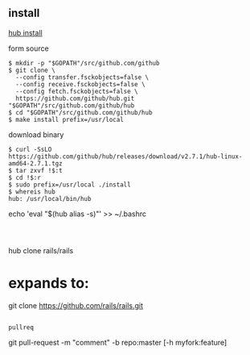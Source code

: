 
install
------------
[hub install](https://github.com/github/hub#installation)


form source
```console
$ mkdir -p "$GOPATH"/src/github.com/github
$ git clone \
  --config transfer.fsckobjects=false \
  --config receive.fsckobjects=false \
  --config fetch.fsckobjects=false \
  https://github.com/github/hub.git "$GOPATH"/src/github.com/github/hub
$ cd "$GOPATH"/src/github.com/github/hub
$ make install prefix=/usr/local
```

download binary
```console
$ curl -SsLO https://github.com/github/hub/releases/download/v2.7.1/hub-linux-amd64-2.7.1.tgz
$ tar zxvf !$:t
$ cd !$:r
$ sudo prefix=/usr/local ./install
$ whereis hub
hub: /usr/local/bin/hub
```
echo 'eval "$(hub alias -s)"' >> ~/.bashrc
```



```
hub clone rails/rails

# expands to:
git clone https://github.com/rails/rails.git

```

pullreq

```
git pull-request -m "comment" -b repo:master [-h myfork:feature]
```
